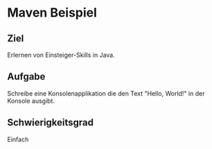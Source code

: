 # Maven Beispiel

## Ziel
Erlernen von Einsteiger-Skills in Java.

## Aufgabe
Schreibe eine Konsolenapplikation die den Text "Hello, World!" in der Konsole ausgibt.

## Schwierigkeitsgrad
Einfach
